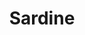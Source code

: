 ---
title: Sardine
category: drawings
series: Washi
year: 2019
image: sardine.png
size: 24x33
materials: oil on washi paper
---